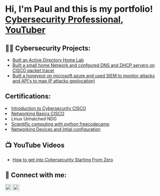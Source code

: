 <h1>Hi, I'm Paul and this is my portfolio! <br/> <a href="https://www.credly.com/users/paul_isaac">Cybersecurity Professional</a>, <a href="https://www.youtube.com/c/joshmadakor">YouTuber</a></h1>

<h2>👨‍💻 Cybersecurity  Projects:</h2>

  - [Built an Active Directory Home Lab](https://github.com/Jwipe.PowerShell/blob/master)
  - [Built a small home Network and confgured DNS and DHCP servers on CISCO packet tracer](https://github.com/joshmadakor1/Sentinel-Lab)
  - [Built a honeypot on microsoft azure and used SIEM to monitor attacks and API's to map IP attacks geolocation)](https://github.com/joshmadakor1/Jwipe.PowerShell)

<h2> Certifications: </h2>
<li><a href = 'https://www.credly.com/badges/f9f577b3-663c-45e4-837d-5dcd825beba4/public_url'>Introduction to Cybersecurity CISCO</li>
<li><a href ='https://www.credly.com/badges/df704c05-63a2-43ac-a31a-7f7f44d299ed/public_url'>Networking Basics CISCO</a></li>
<li>Linux Unhatched NDG</li>
<li><a href='https://www.freecodecamp.org/certification/fccc7f06037-9db8-4607-8e2c-8d72d22fbb0a/scientific-computing-with-python-v7'>Scientific computing with python freecodecamp</a></li>
<li><a href = "https://www.credly.com/badges/67586171-5648-4f6b-b530-7525f0dbd3f4/public_url">Networking Devices and Intial configuration</a> </li>


<h2>📺 YouTube Videos</h2>

- [How to get into Cybersecurity Starting From Zero](https://www.youtube.com/watch?v=a83ASGn_V_s)

<h2> 🤳 Connect with me:</h2>

[<img align="left" alt="Pauldoescyber | YouTube" width="22px" src="https://cdn.jsdelivr.net/npm/simple-icons@v3/icons/youtube.svg" />][youtube]
[<img align="left" alt="Pauldoescyber | Twitter" width="22px" src="https://cdn.jsdelivr.net/npm/simple-icons@v3/icons/twitter.svg" />][twitter]

[twitter]: https://x.com/Pauldoescyber
[youtube]: http://www.youtube.com/@pauldoescyber
<!--
**joshmadakor1/joshmadakor1** is a ✨ _special_ ✨ repository because its `README.md` (this file) appears on your GitHub profile.

Here are some ideas to get you started:

- 🔭 I’m currently working on ...
- 🌱 I’m currently learning ...
- 👯 I’m looking to collaborate on ...
- 🤔 I’m looking for help with ...
- 💬 Ask me about ...
- 📫 How to reach me: ...
- 😄 Pronouns: ...
- ⚡ Fun fact: ...
-->
